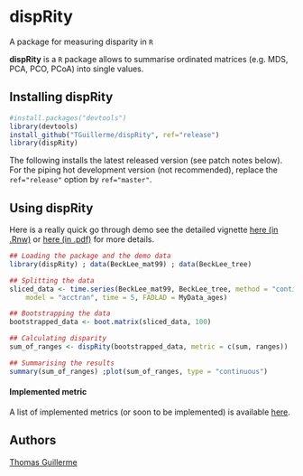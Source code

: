# dispRity
A package for measuring disparity in `R`

**dispRity** is a `R` package allows to summarise ordinated matrices (e.g. MDS, PCA, PCO, PCoA) into single values.

## Installing dispRity
```r
#install.packages("devtools")
library(devtools)
install_github("TGuillerme/dispRity", ref="release")
library(dispRity)
```
The following installs the latest released version (see patch notes below). For the piping hot development version (not recommended), replace the `ref="release"` option by `ref="master"`.

<!-- ##### Patch notes <!-- A patch note is usless for now
* 2015/10/01 - v0.1.0
  * first release!
  
All patch notes can be seen [here](https://github.com/TGuillerme/dispRity/blob/master/patch_notes.md).
-->
## Using dispRity
Here is a really quick go through demo see the detailed vignette [here (in .Rnw)](https://github.com/TGuillerme/dispRity/blob/master/doc/dispRity-tutorial.Rnw) or [here (in .pdf)](https://github.com/TGuillerme/dispRity/blob/master/dispRity-tutorial.0.1.0.pdf) for more details.

````r
## Loading the package and the demo data
library(dispRity) ; data(BeckLee_mat99) ; data(BeckLee_tree)

## Splitting the data
sliced_data <- time.series(BeckLee_mat99, BeckLee_tree, method = "continuous",
    model = "acctran", time = 5, FADLAD = MyData_ages)

## Bootstrapping the data
bootstrapped_data <- boot.matrix(sliced_data, 100)

## Calculating disparity
sum_of_ranges <- dispRity(bootstrapped_data, metric = c(sum, ranges))

## Summarising the results
summary(sum_of_ranges) ;plot(sum_of_ranges, type = "continuous")
````

#### Implemented metric
A list of implemented metrics (or soon to be implemented) is available [here](https://github.com/TGuillerme/dispRity/blob/master/metrics.md).


Authors
-------
[Thomas Guillerme](http://tguillerme.github.io)


<!--Citation
-------
A proper citation format will be availble soon
-->
